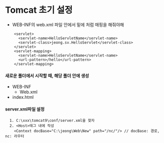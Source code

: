 # Tomcat 초기 설정
  - WEB-INF의 web.xml 파일 안에서 밑에 처럼 매핑을 해줘야해
```
    <servlet>
      <servlet-name>HelloServletName</servlet-name>
      <servlet-class>jeong.sv.HelloServlet</servlet-class>
    </servlet>
    <servlet-mapping>
      <servlet-name>HelloServletName</servlet-name>
      <url-pattern>/hello</url-pattern>
    </servlet-mapping>
```

#### 새로운 폴더에서 시작할 때, 해당 폴더 안에 생성
  - WEB-INF
    - Web.xml
  - index.html

#### server.xml파일 설정
```
  1. C:\xxx\tomcat9\conf/server.xml을 찾자
  2. <Host>태그 내에 작성
    <Context docBase="C:\jeong\Web\New" path="/nc/"/> // docBase: 경로, nc: 라우터
```

